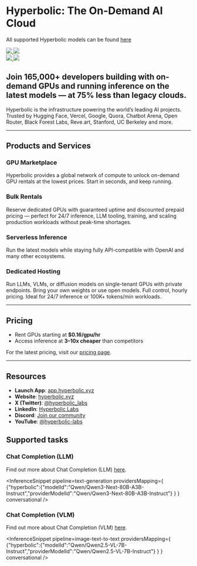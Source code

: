 <!---
WARNING

This markdown file has been generated from a script. Please do not edit it directly.

### Template

If you want to update the content related to hyperbolic's description, please edit the template file under `https://github.com/huggingface/hub-docs/tree/main/scripts/inference-providers/templates/providers/hyperbolic.handlebars`.

### Logos

If you want to update hyperbolic's logo, upload a file by opening a PR on https://huggingface.co/datasets/huggingface/documentation-images/tree/main/inference-providers/logos. Ping @wauplin and @celinah on the PR to let them know you uploaded a new logo.
Logos must be in .png format and be named `hyperbolic-light.png` and `hyperbolic-dark.png`. Visit https://huggingface.co/settings/theme to switch between light and dark mode and check that the logos are displayed correctly.

### Generation script

For more details, check out the `generate.ts` script: https://github.com/huggingface/hub-docs/blob/main/scripts/inference-providers/scripts/generate.ts.
--->

# Hyperbolic: The On-Demand AI Cloud

<Tip>

All supported Hyperbolic models can be found [here](https://huggingface.co/models?inference_provider=hyperbolic&sort=trending)

</Tip>

<div class="flex justify-center">
    <a href="https://hyperbolic.xyz/" target="_blank">
        <img class="block dark:hidden" src="https://huggingface.co/datasets/huggingface/documentation-images/resolve/main/inference-providers/logos/hyperbolic-light.png"/>
        <img class="hidden dark:block" src="https://huggingface.co/datasets/huggingface/documentation-images/resolve/main/inference-providers/logos/hyperbolic-dark.png"/>
    </a>
</div>

<div class="flex">
    <a href="https://huggingface.co/Hyperbolic" target="_blank">
        <img class="block dark:hidden" src="https://huggingface.co/datasets/huggingface/badges/resolve/main/follow-us-on-hf-lg.svg"/>
        <img class="hidden dark:block" src="https://huggingface.co/datasets/huggingface/badges/resolve/main/follow-us-on-hf-lg-dark.svg"/>
    </a>
</div>

## Join 165,000+ developers building with on-demand GPUs and running inference on the latest models — at 75% less than legacy clouds.

Hyperbolic is the infrastructure powering the world’s leading AI projects. Trusted by Hugging Face, Vercel, Google, Quora, Chatbot Arena, Open Router, Black Forest Labs, Reve.art, Stanford, UC Berkeley and more.

---

## Products and Services

### **GPU Marketplace**
Hyperbolic provides a global network of compute to unlock on-demand GPU rentals at the lowest prices. Start in seconds, and keep running.

### **Bulk Rentals**
Reserve dedicated GPUs with guaranteed uptime and discounted prepaid pricing — perfect for 24/7 inference, LLM tooling, training, and scaling production workloads without peak-time shortages.

### **Serverless Inference**
Run the latest models while staying fully API-compatible with OpenAI and many other ecosystems.

### **Dedicated Hosting**
Run LLMs, VLMs, or diffusion models on single-tenant GPUs with private endpoints. Bring your own weights or use open models. Full control, hourly pricing. Ideal for 24/7 inference or 100K+ tokens/min workloads.

---

## Pricing

- Rent GPUs starting at **$0.16/gpu/hr**
- Access inference at **3–10x cheaper** than competitors

For the latest pricing, visit our [pricing page](https://hyperbolic.xyz/pricing?utm_source=hf_docs).

---

## Resources

- **Launch App**: [app.hyperbolic.xyz](https://hyperbolic.xyz/?utm_source=hf_docs)
- **Website**: [hyperbolic.xyz](https://hyperbolic.xyz/?utm_source=hf_doc)
- **X (Twitter)**: [@hyperbolic_labs](https://x.com/hyperbolic_labs)
- **LinkedIn**: [Hyperbolic Labs](https://www.linkedin.com/company/hyperbolic-labs/)
- **Discord**: [Join our community](https://discord.com/invite/hyperbolic)
- **YouTube**: [@hyperbolic-labs](https://www.youtube.com/@hyperbolic-labs)

## Supported tasks


### Chat Completion (LLM)

Find out more about Chat Completion (LLM) [here](../tasks/chat-completion).

<InferenceSnippet
    pipeline=text-generation
    providersMapping={ {"hyperbolic":{"modelId":"Qwen/Qwen3-Next-80B-A3B-Instruct","providerModelId":"Qwen/Qwen3-Next-80B-A3B-Instruct"} } }
conversational />


### Chat Completion (VLM)

Find out more about Chat Completion (VLM) [here](../tasks/chat-completion).

<InferenceSnippet
    pipeline=image-text-to-text
    providersMapping={ {"hyperbolic":{"modelId":"Qwen/Qwen2.5-VL-7B-Instruct","providerModelId":"Qwen/Qwen2.5-VL-7B-Instruct"} } }
conversational />


